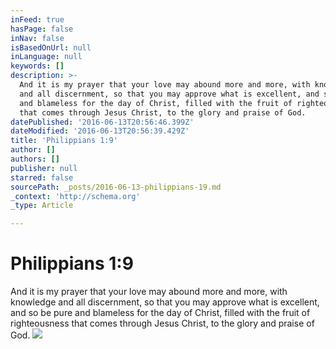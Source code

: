 ```yaml
---
inFeed: true
hasPage: false
inNav: false
isBasedOnUrl: null
inLanguage: null
keywords: []
description: >-
  And it is my prayer that your love may abound more and more, with knowledge
  and all discernment, so that you may approve what is excellent, and so be pure
  and blameless for the day of Christ, filled with the fruit of righteousness
  that comes through Jesus Christ, to the glory and praise of God.
datePublished: '2016-06-13T20:56:46.399Z'
dateModified: '2016-06-13T20:56:39.429Z'
title: 'Philippians 1:9'
author: []
authors: []
publisher: null
starred: false
sourcePath: _posts/2016-06-13-philippians-19.md
_context: 'http://schema.org'
_type: Article

---
```

# Philippians 1:9

And it is my prayer that your love may abound more and more, with knowledge and all discernment, so that you may approve what is excellent, and so be pure and blameless for the day of Christ, filled with the fruit of righteousness that comes through Jesus Christ, to the glory and praise of God.
![](https://the-grid-user-content.s3-us-west-2.amazonaws.com/2e380d86-f62e-4343-bfd8-59a76855721a.jpg)